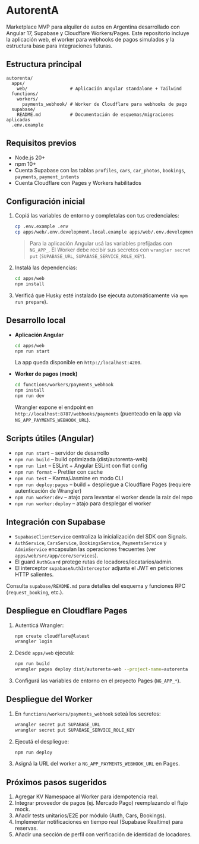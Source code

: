 # AutorentA

Marketplace MVP para alquiler de autos en Argentina desarrollado con Angular 17, Supabase y Cloudflare Workers/Pages. Este repositorio incluye la aplicación web, el worker para webhooks de pagos simulados y la estructura base para integraciones futuras.

## Estructura principal

```
autorenta/
  apps/
    web/                # Aplicación Angular standalone + Tailwind
  functions/
    workers/
      payments_webhook/ # Worker de Cloudflare para webhooks de pago
  supabase/
    README.md           # Documentación de esquemas/migraciones aplicadas
  .env.example
```

## Requisitos previos

- Node.js 20+
- npm 10+
- Cuenta Supabase con las tablas `profiles`, `cars`, `car_photos`, `bookings`, `payments`, `payment_intents`
- Cuenta Cloudflare con Pages y Workers habilitados

## Configuración inicial

1. Copiá las variables de entorno y completalas con tus credenciales:

   ```bash
   cp .env.example .env
   cp apps/web/.env.development.local.example apps/web/.env.development.local
   ```

   > Para la aplicación Angular usá las variables prefijadas con `NG_APP_`. El Worker debe recibir sus secretos con `wrangler secret put` (`SUPABASE_URL`, `SUPABASE_SERVICE_ROLE_KEY`).

2. Instalá las dependencias:

   ```bash
   cd apps/web
   npm install
   ```

3. Verificá que Husky esté instalado (se ejecuta automáticamente vía `npm run prepare`).

## Desarrollo local

- **Aplicación Angular**

  ```bash
  cd apps/web
  npm run start
  ```

  La app queda disponible en `http://localhost:4200`.

- **Worker de pagos (mock)**

  ```bash
  cd functions/workers/payments_webhook
  npm install
  npm run dev
  ```

  Wrangler expone el endpoint en `http://localhost:8787/webhooks/payments` (puenteado en la app vía `NG_APP_PAYMENTS_WEBHOOK_URL`).

## Scripts útiles (Angular)

- `npm run start` – servidor de desarrollo
- `npm run build` – build optimizada (dist/autorenta-web)
- `npm run lint` – ESLint + Angular ESLint con flat config
- `npm run format` – Prettier con cache
- `npm run test` – Karma/Jasmine en modo CLI
- `npm run deploy:pages` – build + despliegue a Cloudflare Pages (requiere autenticación de Wrangler)
- `npm run worker:dev` – atajo para levantar el worker desde la raíz del repo
- `npm run worker:deploy` – atajo para desplegar el worker

## Integración con Supabase

- `SupabaseClientService` centraliza la inicialización del SDK con Signals.
- `AuthService`, `CarsService`, `BookingsService`, `PaymentsService` y `AdminService` encapsulan las operaciones frecuentes (ver `apps/web/src/app/core/services`).
- El guard `AuthGuard` protege rutas de locadores/locatarios/admin.
- El interceptor `supabaseAuthInterceptor` adjunta el JWT en peticiones HTTP salientes.

Consulta `supabase/README.md` para detalles del esquema y funciones RPC (`request_booking`, etc.).

## Despliegue en Cloudflare Pages

1. Autenticá Wrangler:

   ```bash
   npm create cloudflare@latest
   wrangler login
   ```

2. Desde `apps/web` ejecutá:

   ```bash
   npm run build
   wrangler pages deploy dist/autorenta-web --project-name=autorenta
   ```

3. Configurá las variables de entorno en el proyecto Pages (`NG_APP_*`).

## Despliegue del Worker

1. En `functions/workers/payments_webhook` seteá los secretos:

   ```bash
   wrangler secret put SUPABASE_URL
   wrangler secret put SUPABASE_SERVICE_ROLE_KEY
   ```

2. Ejecutá el despliegue:

   ```bash
   npm run deploy
   ```

3. Asigná la URL del worker a `NG_APP_PAYMENTS_WEBHOOK_URL` en Pages.

## Próximos pasos sugeridos

1. Agregar KV Namespace al Worker para idempotencia real.
2. Integrar proveedor de pagos (ej. Mercado Pago) reemplazando el flujo mock.
3. Añadir tests unitarios/E2E por módulo (Auth, Cars, Bookings).
4. Implementar notificaciones en tiempo real (Supabase Realtime) para reservas.
5. Añadir una sección de perfil con verificación de identidad de locadores.
